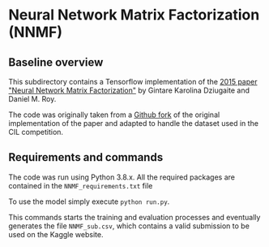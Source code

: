 # Neural Network Matrix Factorization (NNMF)

## Baseline overview

This subdirectory contains a Tensorflow implementation of the [2015 paper "Neural Network Matrix Factorization"](https://arxiv.org/abs/1511.06443) by Gintare Karolina Dziugaite and Daniel M. Roy.

The code was originally taken from a [Github fork](https://github.com/JoonyoungYi/NNMF-tensorflow) of the original implementation of the paper and adapted to handle the dataset used in the CIL competition.

## Requirements and commands

The code was run using Python 3.8.x. All the required packages are contained in the ``NNMF_requirements.txt`` file

To use the model simply execute ```python run.py```.

This commands starts the training and evaluation processes and eventually generates the file ``NNMF_sub.csv``, which contains a valid submission to be used on the Kaggle website.
